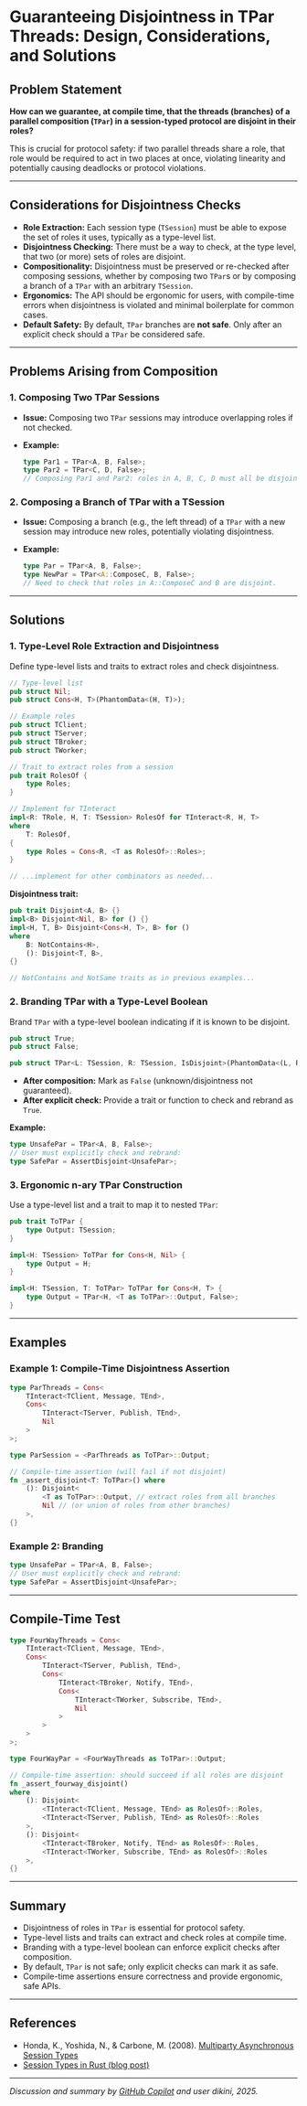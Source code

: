 # Guaranteeing Disjointness in TPar Threads: Design, Considerations, and Solutions

## Problem Statement

**How can we guarantee, at compile time, that the threads (branches) of a parallel composition
(`TPar`) in a session-typed protocol are disjoint in their roles?**

This is crucial for protocol safety: if two parallel threads share a role, that role would be
required to act in two places at once, violating linearity and potentially causing deadlocks or
protocol violations.

---

## Considerations for Disjointness Checks

- **Role Extraction:**
  Each session type (`TSession`) must be able to expose the set of roles it uses, typically as a
  type-level list.
- **Disjointness Checking:**
  There must be a way to check, at the type level, that two (or more) sets of roles are disjoint.
- **Compositionality:**
  Disjointness must be preserved or re-checked after composing sessions, whether by composing two
  `TPar`s or by composing a branch of a `TPar` with an arbitrary `TSession`.
- **Ergonomics:**
  The API should be ergonomic for users, with compile-time errors when disjointness is violated
  and minimal boilerplate for common cases.
- **Default Safety:**
  By default, `TPar` branches are **not safe**. Only after an explicit check should a `TPar` be
  considered safe.

---

## Problems Arising from Composition

### 1. Composing Two TPar Sessions

- **Issue:**
  Composing two `TPar` sessions may introduce overlapping roles if not checked.
- **Example:**

  ```rust
  type Par1 = TPar<A, B, False>;
  type Par2 = TPar<C, D, False>;
  // Composing Par1 and Par2: roles in A, B, C, D must all be disjoint.
  ```

### 2. Composing a Branch of TPar with a TSession

- **Issue:**
  Composing a branch (e.g., the left thread) of a `TPar` with a new session may introduce new
  roles, potentially violating disjointness.
- **Example:**

  ```rust
  type Par = TPar<A, B, False>;
  type NewPar = TPar<A::ComposeC, B, False>;
  // Need to check that roles in A::ComposeC and B are disjoint.
  ```

---

## Solutions

### 1. Type-Level Role Extraction and Disjointness

Define type-level lists and traits to extract roles and check disjointness.

```rust
// Type-level list
pub struct Nil;
pub struct Cons<H, T>(PhantomData<(H, T)>);

// Example roles
pub struct TClient;
pub struct TServer;
pub struct TBroker;
pub struct TWorker;

// Trait to extract roles from a session
pub trait RolesOf {
    type Roles;
}

// Implement for TInteract
impl<R: TRole, H, T: TSession> RolesOf for TInteract<R, H, T>
where
    T: RolesOf,
{
    type Roles = Cons<R, <T as RolesOf>::Roles>;
}

// ...implement for other combinators as needed...
```

**Disjointness trait:**

```rust
pub trait Disjoint<A, B> {}
impl<B> Disjoint<Nil, B> for () {}
impl<H, T, B> Disjoint<Cons<H, T>, B> for ()
where
    B: NotContains<H>,
    (): Disjoint<T, B>,
{}

// NotContains and NotSame traits as in previous examples...
```

### 2. Branding TPar with a Type-Level Boolean

Brand `TPar` with a type-level boolean indicating if it is known to be disjoint.

```rust
pub struct True;
pub struct False;

pub struct TPar<L: TSession, R: TSession, IsDisjoint>(PhantomData<(L, R, IsDisjoint)>);
```

- **After composition:**
  Mark as `False` (unknown/disjointness not guaranteed).
- **After explicit check:**
  Provide a trait or function to check and rebrand as `True`.

**Example:**

```rust
type UnsafePar = TPar<A, B, False>;
// User must explicitly check and rebrand:
type SafePar = AssertDisjoint<UnsafePar>;
```

### 3. Ergonomic n-ary TPar Construction

Use a type-level list and a trait to map it to nested `TPar`:

```rust
pub trait ToTPar {
    type Output: TSession;
}

impl<H: TSession> ToTPar for Cons<H, Nil> {
    type Output = H;
}

impl<H: TSession, T: ToTPar> ToTPar for Cons<H, T> {
    type Output = TPar<H, <T as ToTPar>::Output, False>;
}
```

---

## Examples

### Example 1: Compile-Time Disjointness Assertion

```rust
type ParThreads = Cons<
    TInteract<TClient, Message, TEnd>,
    Cons<
        TInteract<TServer, Publish, TEnd>,
        Nil
    >
>;

type ParSession = <ParThreads as ToTPar>::Output;

// Compile-time assertion (will fail if not disjoint)
fn _assert_disjoint<T: ToTPar>() where
    (): Disjoint<
        <T as ToTPar>::Output, // extract roles from all branches
        Nil // (or union of roles from other branches)
    >,
{}
```

### Example 2: Branding

```rust
type UnsafePar = TPar<A, B, False>;
// User must explicitly check and rebrand:
type SafePar = AssertDisjoint<UnsafePar>;
```

---

## Compile-Time Test

```rust
type FourWayThreads = Cons<
    TInteract<TClient, Message, TEnd>,
    Cons<
        TInteract<TServer, Publish, TEnd>,
        Cons<
            TInteract<TBroker, Notify, TEnd>,
            Cons<
                TInteract<TWorker, Subscribe, TEnd>,
                Nil
            >
        >
    >
>;

type FourWayPar = <FourWayThreads as ToTPar>::Output;

// Compile-time assertion: should succeed if all roles are disjoint
fn _assert_fourway_disjoint()
where
    (): Disjoint<
        <TInteract<TClient, Message, TEnd> as RolesOf>::Roles,
        <TInteract<TServer, Publish, TEnd> as RolesOf>::Roles
    >,
    (): Disjoint<
        <TInteract<TBroker, Notify, TEnd> as RolesOf>::Roles,
        <TInteract<TWorker, Subscribe, TEnd> as RolesOf>::Roles
    >,
{}
```

---

## Summary

- Disjointness of roles in `TPar` is essential for protocol safety.
- Type-level lists and traits can extract and check roles at compile time.
- Branding with a type-level boolean can enforce explicit checks after composition.
- By default, `TPar` is not safe; only explicit checks can mark it as safe.
- Compile-time assertions ensure correctness and provide ergonomic, safe APIs.

---

## References

- Honda, K., Yoshida, N., & Carbone, M. (2008). [Multiparty Asynchronous Session
Types](https://www.cs.kent.ac.uk/people/staff/srm25/research/multiparty/)
- [Session Types in Rust (blog post)](https://blog.sessiontypes.com/)

---

*Discussion and summary by [GitHub Copilot](https://github.com/features/copilot) and user dikini,
2025.*
